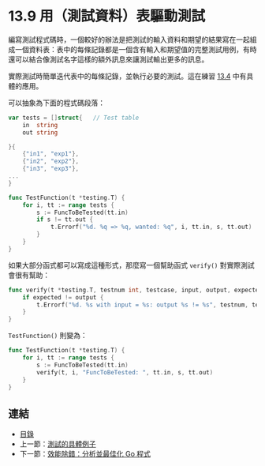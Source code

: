 # 13.9 用（測試資料）表驅動測試

編寫測試程式碼時，一個較好的辦法是把測試的輸入資料和期望的結果寫在一起組成一個資料表：表中的每條記錄都是一個含有輸入和期望值的完整測試用例，有時還可以結合像測試名字這樣的額外訊息來讓測試輸出更多的訊息。

實際測試時簡單迭代表中的每條記錄，並執行必要的測試。這在練習 [13.4](exercises/chapter_13/string_reverse_test.go) 中有具體的應用。

可以抽象為下面的程式碼段落：

```go
var tests = []struct{ 	// Test table
	in  string
	out string

}{
	{"in1", "exp1"},
	{"in2", "exp2"},
	{"in3", "exp3"},
...
}

func TestFunction(t *testing.T) {
	for i, tt := range tests {
		s := FuncToBeTested(tt.in)
		if s != tt.out {
			t.Errorf("%d. %q => %q, wanted: %q", i, tt.in, s, tt.out)
		}
	}
}
```

如果大部分函式都可以寫成這種形式，那麼寫一個幫助函式 `verify()` 對實際測試會很有幫助：

```go
func verify(t *testing.T, testnum int, testcase, input, output, expected string) {
	if expected != output {
		t.Errorf("%d. %s with input = %s: output %s != %s", testnum, testcase, input, output, expected)
	}
}
```

`TestFunction()` 則變為：

```go
func TestFunction(t *testing.T) {
	for i, tt := range tests {
		s := FuncToBeTested(tt.in)
		verify(t, i, "FuncToBeTested: ", tt.in, s, tt.out)
	}
}
```

## 連結

- [目錄](directory.md)
- 上一節：[測試的具體例子](13.8.md)
- 下一節：[效能除錯：分析並最佳化 Go 程式](13.10.md)

